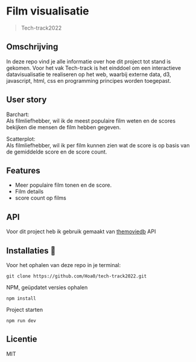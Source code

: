 # Film visualisatie

> Tech-track2022 

## Omschrijving

In deze repo vind je alle informatie over hoe dit project tot stand is gekomen. Voor het vak Tech-track is het einddoel om een interactieve datavisualisatie te realiseren op het web, waarbij externe data, d3, javascript, html, css en programming principes worden toegepast.

## User story
Barchart: <br>
Als filmliefhebber, wil ik de meest populaire film weten en de scores bekijken die mensen de film hebben gegeven.

Scatterplot: <br>
Als filmliefhebber, wil ik per film kunnen zien wat de score is op basis van de gemiddelde score en de score count.

## Features

- Meer populaire film tonen en de score.
- Film details
- score count op films

## API
Voor dit project heb ik gebruik gemaakt van [themoviedb](https://www.themoviedb.org/documentation/api?language=nl-NL) API

## Installaties :wrench:
Voor het ophalen van deze repo in je terminal:
```commandline
git clone https://github.com/Hoa0/tech-track2022.git
```

NPM, geüpdatet versies ophalen
```commandline
npm install
```

Project starten
```commandline
npm run dev
```

## Licentie 
MIT